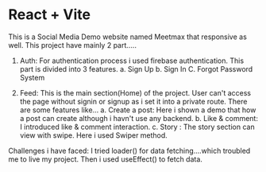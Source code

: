 # React + Vite

This is a Social Media Demo website named Meetmax that responsive as well. This project have mainly 2 part.....

1. Auth: For authentication process i used firebase authentication. This part is divided into 3 features.
   a. Sign Up
   b. Sign In
   C. Forgot Password System

2. Feed: This is the main section(Home) of the project. User can't access the page without signin or signup as i set it into a private route. There are some features like...
   a. Create a post: Here i shown a demo that how a post can create although i havn't use any backend.
   b. Like & comment: I introduced like & comment interaction.
   c. Story : The story section can view with swipe. Here i used Swiper method.

Challenges i have faced: I tried loader() for data fetching....which troubled me to live my project. Then i used useEffect() to fetch data.
